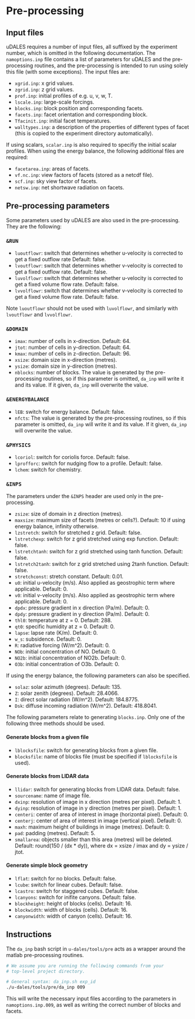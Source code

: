 # Pre-processing

## Input files

uDALES requires a number of input files, all suffixed by the experiment number, which is omitted in the following documentation. The `namoptions.inp` file contains a list of parameters for uDALES and the pre-processing routines, and the pre-processing is intended to run using solely this file (with some exceptions). The input files are:

- `xgrid.inp`: x grid values.
- `zgrid.inp`: z grid values.
- `prof.inp`: initial profiles of e.g. u, v, w, T.
- `lscale.inp`: large-scale forcings.
- `blocks.inp`: block position and corresponding facets.
- `facets.inp`: facet orientation and corresponding block.
- `Tfacinit.inp`: initial facet temperatures.
- `walltypes.inp`: a description of the properties of different types of facet (this is copied to the experiment directory automatically).

If using scalars, `scalar.inp` is also required to specifiy the initial scalar profiles.
When using the energy balance, the following additional files are required:

- `facetarea.inp`: areas of facets.
- `vf.nc.inp`: view factors of facets (stored as a netcdf file).
- `scf.inp`: sky view factor of facets.
- `netsw.inp`: net shortwave radiation on facets.

## Pre-processing parameters
Some parameters used by uDALES are also used in the pre-processing. They are the following:

### `&RUN`

- `luoutflowr`: switch that determines whether u-velocity is corrected to get a fixed outflow rate Default: false.
- `lvoutflowr`: switch that determines whether v-velocity is corrected to get a fixed outflow rate. Default: false.
- `luvolflowr`: switch that determines whether u-velocity is corrected to get a fixed volume flow rate. Default: false.
- `lvvolflowr`: switch that determines whether v-velocity is corrected to get a fixed volume flow rate. Default: false.

Note `luoutflowr` should not be used with `luvolflowr`, and similarly with `lvoutflowr` and `lvvolflowr`.

### `&DOMAIN`

- `imax`: number of cells in x-direction. Default: 64.
- `jtot`: number of cells in y-direction. Default: 64.
- `kmax`: number of cells in z-direction. Default: 96.
- `xsize`: domain size in x-direction (metres).
- `ysize`: domain size in y-direction (metres).
- `nblocks`: number of blocks. The value is generated by the pre-processing routines, so if this parameter is omitted, `da_inp` will write it and its value. If it given, `da_inp` will overwrite the value.

### `&ENERGYBALANCE`

- `lEB`: switch for energy balance. Default: false.
- `nfcts`: The value is generated by the pre-processing routines, so if this parameter is omitted, `da_inp` will write it and its value. If it given, `da_inp` will overwrite the value.

### `&PHYSICS`

- `lcoriol`: switch for coriolis force. Default: false.
- `lprofforc`: switch for nudging flow to a profile. Default: false.
- `lchem`: switch for chemistry.
 
### `&INPS`
The parameters under the `&INPS` header are used only in the pre-processing.

- `zsize`: size of domain in z direction (metres).
- `maxsize`: maximum size of facets (metres or cells?). Default: 10 if using energy balance, infinity otherwise.
- `lzstretch`: switch for stretched z grid. Default: false.
- `lstretchexp`: switch for z grid stretched using exp function. Default: false.
- `lstretchtanh`: switch for z grid stretched using tanh function. Default: false.
- `lstretch2tanh`: switch for z grid stretched using 2tanh function. Default: false.
- `stretchconst`: stretch constant. Default: 0.01.
- `u0`: initial u-velocity (m/s). Also applied as geostrophic term where applicable. Default: 0.
- `v0`: initial v-velocity (m/s). Also applied as geostrophic term where applicable. Default: 0.
- `dpdx`: pressure gradient in x direction (Pa/m). Default: 0.
- `dpdy`: pressure gradient in y direction (Pa/m). Default: 0.
- `thl0`: temperature at z = 0. Default: 288.
- `qt0`: specific humidity at z = 0. Default: 0.
- `lapse`: lapse rate (K/m). Default: 0.
- `w_s`: subsidence. Default: 0.
- `R`: radiative forcing (W/m^2). Default: 0.
- `NOb`: initial concentration of NO. Default: 0.
- `NO2b`: initial concentration of NO2b. Default: 0.
- `O3b`: initial concentration of O3b. Default: 0.

If using the energy balance, the following parameters can also be specified.

- `solaz`: solar azimuth (degrees). Default: 135.
- `Z`: solar zenith (degrees). Default: 28.4066.
- `I`: direct solar radiation (W/m^2). Default: 184.8775.
- `Dsk`: diffuse incoming radiation (W/m^2). Default: 418.8041.

The following parameters relate to generating `blocks.inp`. Only one of the following three methods should be used.

#### Generate blocks from a given file

- `lblocksfile`: switch for generating blocks from a given file.
- `blocksfile`: name of blocks file (must be specified if `lblocksfile` is used).

#### Generate blocks from LIDAR data

- `llidar`: switch for generating blocks from LIDAR data. Default: false.
- `sourcename`: name of image file.
- `dxinp`: resolution of image in x direction (metres per pixel). Default: 1.
- `dyinp`: resolution of image in y direction (metres per pixel). Default: 1.
- `centeri`: center of area of interest in image (horizontal pixel). Default: 0.
- `centerj`: center of area of interest in image (vertical pixel). Default: 0.
- `maxh`: maximum height of buildings in image (metres). Default: 0.
- `pad`: padding (metres). Default: 5.
- `smallarea`: objects smaller than this area (metres) will be deleted. Default: round(150 / (dx * dy)), where dx = xsize / imax and dy = ysize / jtot.

#### Generate simple block geometry

- `lflat`: switch for no blocks. Default: false.
- `lcube`: switch for linear cubes. Default: false.
- `lcastro`: switch for staggered cubes. Default: false.
- `lcanyons`: switch for inifite canyons. Default: false.
- `blockheight`: height of blocks (cells). Default: 16.
- `blockwidth`: width of blocks (cells). Default: 16.
- `canyonwidth`: width of canyon (cells). Default: 16.


## Instructions

The `da_inp` bash script in `u-dales/tools/pre` acts as a wrapper around the matlab pre-processing routines.

```sh
# We assume you are running the following commands from your
# top-level project directory.

# General syntax: da_inp.sh exp_id
./u-dales/tools/pre/da_inp 009
```

This will write the necessary input files according to the parameters in `namoptions.inp.009`, as well as writing the correct number of blocks and facets.
